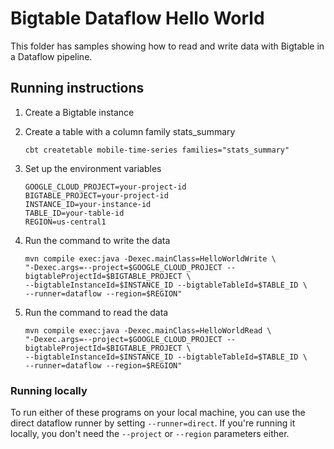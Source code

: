 # Bigtable Dataflow Hello World 

This folder has samples showing how to read and write data with Bigtable in a 
Dataflow pipeline.

## Running instructions

1. Create a Bigtable instance

1. Create a table with a column family stats_summary 

    ```cbt createtable mobile-time-series families="stats_summary"```

1. Set up the environment variables

    ```
    GOOGLE_CLOUD_PROJECT=your-project-id
    BIGTABLE_PROJECT=your-project-id
    INSTANCE_ID=your-instance-id
    TABLE_ID=your-table-id
    REGION=us-central1
    ```

1. Run the command to write the data

    ```
    mvn compile exec:java -Dexec.mainClass=HelloWorldWrite \
    "-Dexec.args=--project=$GOOGLE_CLOUD_PROJECT --bigtableProjectId=$BIGTABLE_PROJECT \
    --bigtableInstanceId=$INSTANCE_ID --bigtableTableId=$TABLE_ID \
    --runner=dataflow --region=$REGION"
    ```

1. Run the command to read the data

    ```
    mvn compile exec:java -Dexec.mainClass=HelloWorldRead \
    "-Dexec.args=--project=$GOOGLE_CLOUD_PROJECT --bigtableProjectId=$BIGTABLE_PROJECT \
    --bigtableInstanceId=$INSTANCE_ID --bigtableTableId=$TABLE_ID \
    --runner=dataflow --region=$REGION"
    ```
   

### Running locally

To run either of these programs on your local machine, you can use the direct dataflow runner
by setting `--runner=direct`. If you're running it locally, you don't need the 
`--project` or `--region` parameters either.